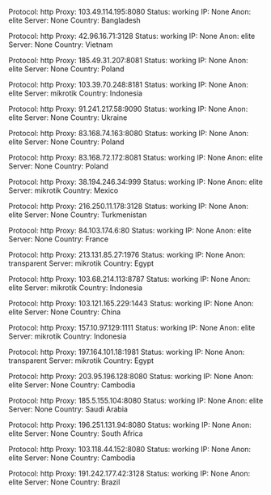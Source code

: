 Protocol: http
Proxy: 103.49.114.195:8080
Status: working
IP: None
Anon: elite
Server: None
Country: Bangladesh

Protocol: http
Proxy: 42.96.16.71:3128
Status: working
IP: None
Anon: elite
Server: None
Country: Vietnam

Protocol: http
Proxy: 185.49.31.207:8081
Status: working
IP: None
Anon: elite
Server: None
Country: Poland

Protocol: http
Proxy: 103.39.70.248:8181
Status: working
IP: None
Anon: elite
Server: mikrotik
Country: Indonesia

Protocol: http
Proxy: 91.241.217.58:9090
Status: working
IP: None
Anon: elite
Server: None
Country: Ukraine

Protocol: http
Proxy: 83.168.74.163:8080
Status: working
IP: None
Anon: elite
Server: None
Country: Poland

Protocol: http
Proxy: 83.168.72.172:8081
Status: working
IP: None
Anon: elite
Server: None
Country: Poland

Protocol: http
Proxy: 38.194.246.34:999
Status: working
IP: None
Anon: elite
Server: mikrotik
Country: Mexico

Protocol: http
Proxy: 216.250.11.178:3128
Status: working
IP: None
Anon: elite
Server: None
Country: Turkmenistan

Protocol: http
Proxy: 84.103.174.6:80
Status: working
IP: None
Anon: elite
Server: None
Country: France

Protocol: http
Proxy: 213.131.85.27:1976
Status: working
IP: None
Anon: transparent
Server: mikrotik
Country: Egypt

Protocol: http
Proxy: 103.68.214.113:8787
Status: working
IP: None
Anon: elite
Server: mikrotik
Country: Indonesia

Protocol: http
Proxy: 103.121.165.229:1443
Status: working
IP: None
Anon: elite
Server: None
Country: China

Protocol: http
Proxy: 157.10.97.129:1111
Status: working
IP: None
Anon: elite
Server: mikrotik
Country: Indonesia

Protocol: http
Proxy: 197.164.101.18:1981
Status: working
IP: None
Anon: transparent
Server: mikrotik
Country: Egypt

Protocol: http
Proxy: 203.95.196.128:8080
Status: working
IP: None
Anon: elite
Server: None
Country: Cambodia

Protocol: http
Proxy: 185.5.155.104:8080
Status: working
IP: None
Anon: elite
Server: None
Country: Saudi Arabia

Protocol: http
Proxy: 196.251.131.94:8080
Status: working
IP: None
Anon: elite
Server: None
Country: South Africa

Protocol: http
Proxy: 103.118.44.152:8080
Status: working
IP: None
Anon: elite
Server: None
Country: Cambodia

Protocol: http
Proxy: 191.242.177.42:3128
Status: working
IP: None
Anon: elite
Server: None
Country: Brazil


